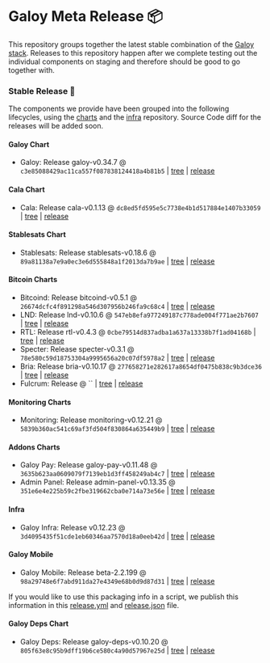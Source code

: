# Galoy Meta Release 📦

This repository groups together the latest stable combination of the [Galoy stack](https://github.com/GaloyMoney/awesome-galoy#tech-components).
Releases to this repository happen after we complete testing out the individual components on staging and therefore should be good to go together with.

### Stable Release 🎉

The components we provide have been grouped into the following lifecycles, using the [charts](https://github.com/GaloyMoney/charts) and the [infra](https://github.com/GaloyMoney/galoy-infra) repository.
Source Code diff for the releases will be added soon.

#### Galoy Chart
- Galoy: Release galoy-v0.34.7 @ `c3e85088429ac11ca557f087838124418a4b81b5` | [tree](https://github.com/GaloyMoney/charts/tree/c3e85088429ac11ca557f087838124418a4b81b5/charts/galoy) | [release](https://github.com/GaloyMoney/charts/releases/tag/galoy-v0.34.7)

#### Cala Chart
- Cala: Release cala-v0.1.13 @ `dc8ed5fd595e5c7738e4b1d517884e1407b33059` | [tree](https://github.com/GaloyMoney/charts/tree/dc8ed5fd595e5c7738e4b1d517884e1407b33059/charts/cala) | [release](https://github.com/GaloyMoney/charts/releases/tag/cala-v0.1.13)

#### Stablesats Chart
- Stablesats: Release stablesats-v0.18.6 @ `89a81138a7e9a0ec3e6d555848a1f2013da7b9ae` | [tree](https://github.com/GaloyMoney/charts/tree/89a81138a7e9a0ec3e6d555848a1f2013da7b9ae/charts/stablesats) | [release](https://github.com/GaloyMoney/charts/releases/tag/stablesats-v0.18.6)

#### Bitcoin Charts
- Bitcoind: Release bitcoind-v0.5.1 @ `26674dcfc4f891298a546d307956b246fa9c68c4` | [tree](https://github.com/GaloyMoney/charts/tree/26674dcfc4f891298a546d307956b246fa9c68c4/charts/bitcoind) | [release](https://github.com/GaloyMoney/charts/releases/tag/bitcoind-v0.5.1)
- LND: Release lnd-v0.10.6 @ `547eb8efa977249187c778ade004f771ae2b7607` | [tree](https://github.com/GaloyMoney/charts/tree/547eb8efa977249187c778ade004f771ae2b7607/charts/lnd) | [release](https://github.com/GaloyMoney/charts/releases/tag/lnd-v0.10.6)
- RTL: Release rtl-v0.4.3 @ `0cbe79514d837adba1a637a13338b7f1ad04168b` | [tree](https://github.com/GaloyMoney/charts/tree/0cbe79514d837adba1a637a13338b7f1ad04168b/charts/rtl) | [release](https://github.com/GaloyMoney/charts/releases/tag/rtl-v0.4.3)
- Specter: Release specter-v0.3.1 @ `78e580c59d18753304a9995656a20c07df5978a2` | [tree](https://github.com/GaloyMoney/charts/tree/78e580c59d18753304a9995656a20c07df5978a2/charts/specter) | [release](https://github.com/GaloyMoney/charts/releases/tag/specter-v0.3.1)
- Bria: Release bria-v0.10.17 @ `277658271e282617a8654df0475b838c9b3dce36` | [tree](https://github.com/GaloyMoney/charts/tree/277658271e282617a8654df0475b838c9b3dce36/charts/bria) | [release](https://github.com/GaloyMoney/charts/releases/tag/bria-v0.10.17)
- Fulcrum: Release  @ `` | [tree](https://github.com/GaloyMoney/charts/tree//charts/fulcrum) | [release](https://github.com/GaloyMoney/charts/releases/tag/)

#### Monitoring Charts
- Monitoring: Release monitoring-v0.12.21 @ `5839b360ac541c69af3fd504f830864a635449b9` | [tree](https://github.com/GaloyMoney/charts/tree/5839b360ac541c69af3fd504f830864a635449b9/charts/monitoring) | [release](https://github.com/GaloyMoney/charts/releases/tag/monitoring-v0.12.21)

#### Addons Charts
- Galoy Pay: Release galoy-pay-v0.11.48 @ `3635b623aa0609079f7139eb1d3ff458249ab4c7` | [tree](https://github.com/GaloyMoney/charts/tree/3635b623aa0609079f7139eb1d3ff458249ab4c7/charts/galoy-pay) | [release](https://github.com/GaloyMoney/charts/releases/tag/galoy-pay-v0.11.48)
- Admin Panel: Release admin-panel-v0.13.35 @ `351e6e4e225b59c2fbe319662cba0e714a73e56e` | [tree](https://github.com/GaloyMoney/charts/tree/351e6e4e225b59c2fbe319662cba0e714a73e56e/charts/admin-panel) | [release](https://github.com/GaloyMoney/charts/releases/tag/admin-panel-v0.13.35)

#### Infra

- Galoy Infra: Release v0.12.23 @ `3d4095435f51cde1eb60346aa7570d18a0eeb42d` | [tree](https://github.com/GaloyMoney/galoy-infra/tree/3d4095435f51cde1eb60346aa7570d18a0eeb42d) | [release](https://github.com/GaloyMoney/galoy-infra/releases/tag/v0.12.23)

#### Galoy Mobile

- Galoy Mobile: Release beta-2.2.199 @ `98a29748e6f7abd911da27e4349e68b0d9d87d31` | [tree](https://github.com/GaloyMoney/galoy-mobile/tree/98a29748e6f7abd911da27e4349e68b0d9d87d31) | [release](https://github.com/GaloyMoney/galoy-mobile/releases/tag/beta-2.2.199)

If you would like to use this packaging info in a script, we publish this information in this [release.yml](./release.yml) and [release.json](./release.json) file.

#### Galoy Deps Chart
- Galoy Deps: Release galoy-deps-v0.10.20 @ `805f63e8c95b9dff19b6ce580c4a90d57967e25d` | [tree](https://github.com/GaloyMoney/charts/tree/805f63e8c95b9dff19b6ce580c4a90d57967e25d/charts/galoy-deps) | [release](https://github.com/GaloyMoney/charts/releases/tag/galoy-deps-v0.10.20)
